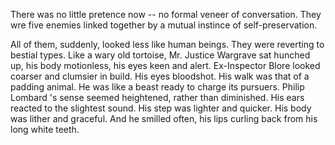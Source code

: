 There was no little pretence now -- no formal veneer of conversation. They wre five enemies linked together by a mutual instince of self-preservation.



All of them, suddenly, looked less like human beings. They were reverting to bestial types. Like a wary old tortoise, Mr. Justice Wargrave sat hunched up, his body motionless, his eyes keen and alert. Ex-Inspector Blore looked coarser and clumsier in build. His eyes bloodshot. His walk was that of a padding animal. He was like a beast ready to charge its pursuers. Philip Lombard 's sense seemed heightened, rather than diminished. His ears reacted to the slightest sound. His step was lighter and quicker. His body was lither and graceful. And he smilled often, his lips curling back from his long white teeth.